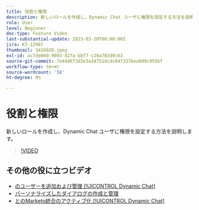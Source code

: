 ```yaml
---
title: 役割と権限
description: 新しいロールを作成し、Dynamic Chat ユーザに権限を設定する方法を説明します。
role: User
level: Beginner
doc-type: Feature Video
last-substantial-update: 2023-03-20T00:00:00Z
jira: KT-12967
thumbnail: 3416920.jpeg
exl-id: ac7de00d-9093-427a-bbf7-c26a703d9c63
source-git-commit: 7e4dd6f3d2e3a34751dcdc047337bea0d9c955bf
workflow-type: tm+mt
source-wordcount: '58'
ht-degree: 0%

---
```


# 役割と権限

新しいロールを作成し、Dynamic Chat ユーザに権限を設定する方法を説明します。

>[!VIDEO](https://video.tv.adobe.com/v/3416920/?quality=12&learn=on)

## その他の役に立つビデオ

* [のユーザーを追加および管理 [!UICONTROL Dynamic Chat] ](user-management.md)
* [パーソナライズしたダイアログの作成と管理](dialogue-management.md)
* [とのMarketo統合のアクティブ化 [!UICONTROL Dynamic Chat] ](marketo-integration.md)
